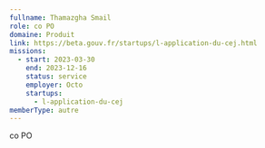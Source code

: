 ```yaml
---
fullname: Thamazgha Smail
role: co PO
domaine: Produit
link: https://beta.gouv.fr/startups/l-application-du-cej.html
missions:
  - start: 2023-03-30
    end: 2023-12-16
    status: service
    employer: Octo
    startups:
      - l-application-du-cej
memberType: autre
---
```

co PO